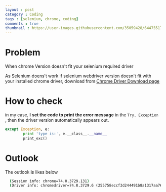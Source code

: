 ```yaml
---
layout : post
category : Coding
tags : [selenium, chrome, coding]
comments : true
thumbnail : https://user-images.githubusercontent.com/35059428/64475517-4eee3d80-d1b6-11e9-9974-be484e3b80b5.png
---
```


# Problem
When chrome Version doesn't fit your selenium required driver

As Selenium doens't work if selenium webdriver version doesn't fit with your installed chrome driver,
download from [Chrome Driver Download page](https://sites.google.com/a/chromium.org/chromedriver/downloads) 


# How to check

in my case, I **set the code to print the error message** in the `Try, Exception` , then the driver version automatically appears out.

```py
except Exception, e:
        print 'type is:', e.__class__.__name__
        print_exc()
```

# Outlook

The outlook is likes below

```cmd
  (Session info: chrome=74.0.3729.131)
  (Driver info: chromedriver=74.0.3729.6 (255758eccf3d244491b8a1317aa76e1ce10d57e9-refs/branch-heads/3729@{#29}),platform=Windows NT 10.0.17134 x86_64)
```